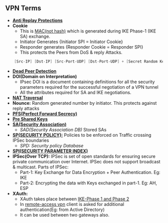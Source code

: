 ## VPN Terms
- **[Anti Replay Protections](Anti_Replay_Protection)**
- **Cookie**
  - This is [MAC(not hash)](../../Security) which is generated during IKE Phase-1 (IKE SA) exchange. 
  - Initiator Generates {Initiator SPI = Initiator Cookie}
  - Responder generates {Responder Cookie = Responder SPI}
  - This protects the Peers from DoS & reply Attacks.
```c
    [Src-IP] [Dst-IP] [Src-Port-UDP] [Dst-Port-UDP] + [Secret Random Key] --->   | Hash Function |  -->  Cookie or SPI
```
- **[Dead Peer Detection](Dead_Peer_Detection)**
- **DOI(Domain on Interpretation)**
  - IPsec DOI is a document containing definitions for all the security parameters required for the successful negotiation of a VPN tunnel
  - All the attributes required for SA and IKE negotiations. 
- **[NAT Traversal](VPN_NAT_Traversal)**
- **Nounce:** Random generated number by initiator. This protects against reply attacks
- **[PFS(Perfect Forward Secrecy)](PFS)**
- **[Pre Shared Keys](../Part1_IKE/IKE_Authentication)**
- **[SA(Security Association)](Security_Association)**
  - *SAD(Security Association DB)* Stored SAs
- **[SP(SECURITY POLICY):](SP)** Policies to be enforced on Traffic crossing IPSec boundaries
  - *SPD: Security policy Database*
- **[SPI(SECURITY PARAMETER INDEX)](SPI)**
- **IPSec(Over TCP):** IPSec is set of open standards for ensuring secure private communication over Internet. IPSec does not support broadcast & multicast. Parts of IPSec:
  - Part-1: Key Exchange for Data Encryption + Peer Authentication. Eg: IKE
  - Part-2: Encrypting the data with Keys exchanged in part-1. Eg: AH, ESP
- **XAuth:** 
  - XAuth takes place between [IKE-Phase 1 and Phase 2](../Part1_IKE)
  - In [remote-access vpn](../Types_of_VPN) client is asked for additional authentication(Eg: from Active Directory)
  - It can be used between two gateways also.
